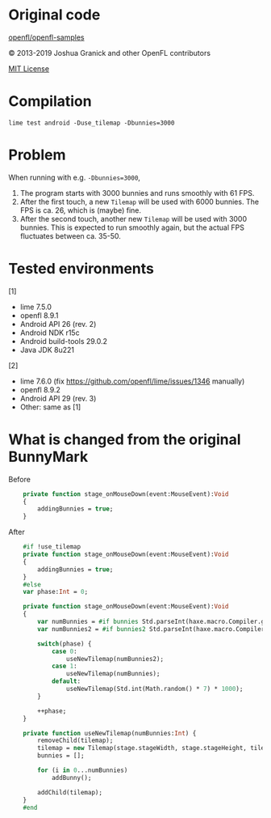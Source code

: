 # Original code

[openfl/openfl-samples](https://github.com/openfl/openfl-samples)

© 2013-2019 Joshua Granick and other OpenFL contributors

[MIT License](https://github.com/openfl/openfl-samples/blob/master/LICENSE.md)


# Compilation

`lime test android -Duse_tilemap -Dbunnies=3000`


# Problem

When running with e.g. `-Dbunnies=3000`,

1. The program starts with 3000 bunnies and runs smoothly with 61 FPS.
2. After the first touch, a new `Tilemap` will be used with 6000 bunnies. The FPS is ca. 26, which is (maybe) fine.
3. After the second touch, another new `Tilemap` will be used with 3000 bunnies. This is expected to run smoothly again, but the actual FPS fluctuates between ca. 35-50.


# Tested environments

[1]
- lime 7.5.0
- openfl 8.9.1
- Android API 26 (rev. 2)
- Android NDK r15c
- Android build-tools 29.0.2
- Java JDK 8u221

[2]
- lime 7.6.0 (fix https://github.com/openfl/lime/issues/1346 manually)
- openfl 8.9.2
- Android API 29 (rev. 3)
- Other: same as [1]


# What is changed from the original BunnyMark

Before
```haxe
	private function stage_onMouseDown(event:MouseEvent):Void
	{
		addingBunnies = true;
	}
```

After
```haxe
	#if !use_tilemap
	private function stage_onMouseDown(event:MouseEvent):Void
	{
		addingBunnies = true;
	}
	#else
	var phase:Int = 0;

	private function stage_onMouseDown(event:MouseEvent):Void
	{
		var numBunnies = #if bunnies Std.parseInt(haxe.macro.Compiler.getDefine("bunnies")) #else 100 #end;
		var numBunnies2 = #if bunnies2 Std.parseInt(haxe.macro.Compiler.getDefine("bunnies2")) #else numBunnies * 2 #end;

		switch(phase) {
			case 0:
				useNewTilemap(numBunnies2);
			case 1:
				useNewTilemap(numBunnies);
			default: 
				useNewTilemap(Std.int(Math.random() * 7) * 1000);
		}

		++phase;
	}

	private function useNewTilemap(numBunnies:Int) {
		removeChild(tilemap);
		tilemap = new Tilemap(stage.stageWidth, stage.stageHeight, tileset);
		bunnies = [];

		for (i in 0...numBunnies)
			addBunny();

		addChild(tilemap);
	}
	#end
```